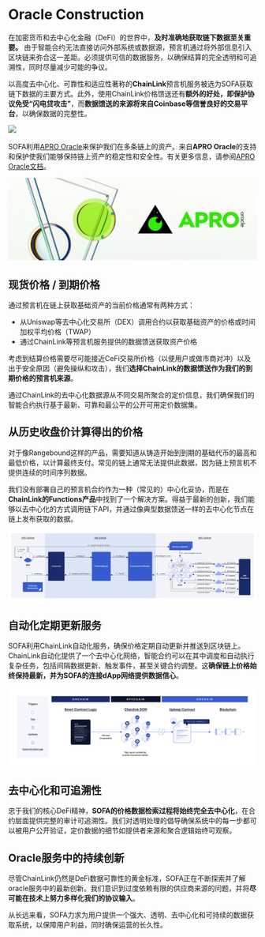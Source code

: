 
# Oracle Construction

在加密货币和去中心化金融（DeFi）的世界中，**及时准确地获取链下数据至关重要。** 由于智能合约无法直接访问外部系统或数据源，预言机通过将外部信息引入区块链来弥合这一差距。必须提供可信的数据服务，以确保结算的完全透明和可追溯性，同时尽量减少可能的争议。

以高度去中心化、可靠性和适应性著称的**ChainLink**预言机服务被选为SOFA获取链下数据的主要方式。此外，使用ChainLink价格馈送还有**额外的好处，即保护协议免受“闪电贷攻击”**，而**数据馈送的来源将来自Coinbase等信誉良好的交易平台**，以确保数据的完整性。

![](../../static/chainlink.png)

SOFA利用[APRO Oracle](https://www.apro.com)来保护我们在多条链上的资产。来自**APRO Oracle**的支持和保护使我们能够保持链上资产的稳定性和安全性。有关更多信息，请参阅[APRO Oracle文档](https://docs.apro.com/en)。

![](../../static/apro.jpg)

## 现货价格 / 到期价格

通过预言机在链上获取基础资产的当前价格通常有两种方式：

- 从Uniswap等去中心化交易所（DEX）调用合约以获取基础资产的价格或时间加权平均价格（TWAP）
- 通过ChainLink等预言机服务提供的数据馈送获取资产价格

考虑到结算价格需要尽可能接近CeFi交易所价格（以便用户或做市商对冲）以及出于安全原因（避免操纵和攻击），我们**选择ChainLink的数据馈送作为我们的到期价格的预言机来源**。

通过ChainLink的去中心化数据源从不同交易所聚合的定价信息，我们确保我们的智能合约执行基于最新、可靠和最公平的公开可用定价数据集。

## 从历史收盘价计算得出的价格

对于像Rangebound这样的产品，需要知道从铸造开始到到期的基础代币的最高和最低价格，以计算最终支付。常见的链上通常无法提供此数据，因为链上预言机不提供连续的时间序列数据。

我们没有部署自己的预言机合约作为一种（常见的）中心化妥协，而是在**ChainLink的Functions产品**中找到了一个解决方案。得益于最新的创新，我们能够以去中心化的方式调用链下API，并通过像典型数据馈送一样的去中心化节点在链上发布获取的数据。

![](../../static/KxYlbnS0IoEtX6xAxV1uB0WKsLg.png)

## 自动化定期更新服务

SOFA利用ChainLink自动化服务，确保价格定期自动更新并推送到区块链上。ChainLink自动化提供了一个去中心化网络，智能合约可以在其中调度和自动执行复杂任务，包括间隔数据更新、触发事件，甚至关键合约调整。这**确保链上价格始终保持最新，并为SOFA的连接dApp网络提供数据信心**。

![](../../static/FESNbrjpEobC0DxtBz5u6Og0sgf.png)

## 去中心化和可追溯性

忠于我们的核心DeFi精神，**SOFA的价格数据检索过程将始终完全去中心化**，在合约层面提供完整的审计可追溯性。我们对透明处理的倡导确保系统中的每一步都可以被用户公开验证，定价数据的细节如提供者来源和聚合逻辑始终可观察。


## Oracle服务中的持续创新

尽管ChainLink仍然是DeFi数据可靠性的黄金标准，SOFA正在不断探索并了解oracle服务中的最新创新。我们意识到过度依赖有限的供应商来源的问题，并将**尽可能在技术上努力多样化我们的协议输入**。

从长远来看，SOFA力求为用户提供一个强大、透明、去中心化和可持续的数据获取系统，以保障用户利益，同时确保运营的长久性。
